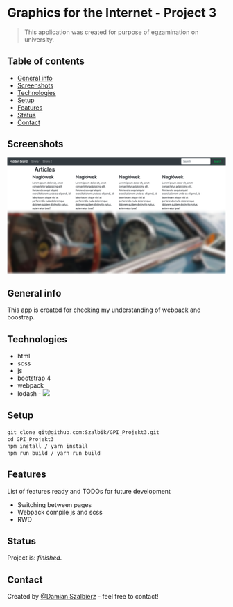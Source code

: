# Graphics for the Internet - Project 3

> This application was created for purpose of egzamination on university.

## Table of contents

- [General info](#general-info)
- [Screenshots](#screenshots)
- [Technologies](#technologies)
- [Setup](#setup)
- [Features](#features)
- [Status](#status)
- [Contact](#contact)

## Screenshots

![Example screenshot](./images/preview.png)

## General info

This app is created for checking my understanding of webpack and boostrap.

## Technologies

- html
- scss
- js
- bootstrap 4
- webpack
- lodash - ![](https://img.shields.io/npm/v/lodash.svg)

## Setup

```
git clone git@github.com:Szalbik/GPI_Projekt3.git
cd GPI_Projekt3
npm install / yarn install
npm run build / yarn run build
```

## Features

List of features ready and TODOs for future development

- Switching between pages
- Webpack compile js and scss
- RWD

## Status

Project is: _finished_.

## Contact

Created by [@Damian Szalbierz](https://github.com/Szalbik) - feel free to contact!
